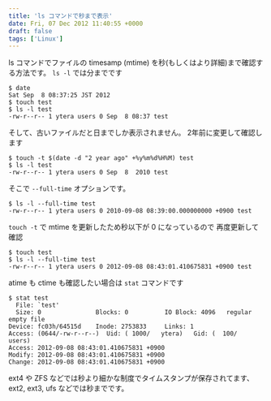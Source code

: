 ```yaml
---
title: 'ls コマンドで秒まで表示'
date: Fri, 07 Dec 2012 11:40:55 +0000
draft: false
tags: ['Linux']
---
```


ls コマンドでファイルの timesamp (mtime) を秒(もしくはより詳細)まで確認する方法です。 `ls -l` では分までです

```
$ date
Sat Sep  8 08:37:25 JST 2012
$ touch test
$ ls -l test
-rw-r--r-- 1 ytera users 0 Sep  8 08:37 test
```

そして、古いファイルだと日までしか表示されません。 2年前に変更して確認します

```
$ touch -t $(date -d "2 year ago" +%y%m%d%H%M) test
$ ls -l test
-rw-r--r-- 1 ytera users 0 Sep  8  2010 test
```

そこで `--full-time` オプションです。

```
$ ls -l --full-time test
-rw-r--r-- 1 ytera users 0 2010-09-08 08:39:00.000000000 +0900 test
```

`touch -t` で mtime を更新したため秒以下が 0 になっているので 再度更新して確認

```
$ touch test
$ ls -l --full-time test
-rw-r--r-- 1 ytera users 0 2012-09-08 08:43:01.410675831 +0900 test
```

atime も ctime も確認したい場合は `stat` コマンドです

```
$ stat test
  File: `test'
  Size: 0               Blocks: 0          IO Block: 4096   regular empty file
Device: fc03h/64515d    Inode: 2753833     Links: 1
Access: (0644/-rw-r--r--)  Uid: ( 1000/   ytera)   Gid: (  100/   users)
Access: 2012-09-08 08:43:01.410675831 +0900
Modify: 2012-09-08 08:43:01.410675831 +0900
Change: 2012-09-08 08:43:01.410675831 +0900
```

ext4 や ZFS などでは秒より細かな制度でタイムスタンプが保存されてます、ext2, ext3, ufs などでは秒までです。
